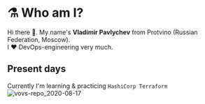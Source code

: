 # :alembic: Who am I?

Hi there 👋. My name's **Vladimir Pavlychev** from Protvino (Russian Federation, Moscow). <br>
I :heart: DevOps-engineering very much.

## Present days

Currently I'm learning & practicing `HashiCorp Terraform`
![vovs-repo_2020-08-17](https://user-images.githubusercontent.com/21124057/90392283-3f9a9400-e097-11ea-8e5a-e7bae6fd8a87.jpg)

<!--
**vovs03/vovs03** is a ✨ _special_ ✨ repository because its `README.md` (this file) appears on your GitHub profile.

Here are some ideas to get you started:

- 🔭 I’m currently working on ...
- 🌱 I’m currently learning ...
- 👯 I’m looking to collaborate on ...
- 🤔 I’m looking for help with ...
- 💬 Ask me about ...
- 📫 How to reach me: ...
- 😄 Pronouns: ...
- ⚡ Fun fact: ...
-->
